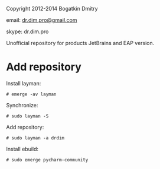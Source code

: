 Copyright 2012-2014 Bogatkin Dmitry

email: dr.dim.pro@gmail.com

skype: dr.dim.pro


Unofficial repository for products JetBrains and EAP version.


Add repository
==============

Install layman:

    # emerge -av layman

Synchronize:

    # sudo layman -S

Add repository:

    # sudo layman -a drdim

Install ebuild:
    
    # sudo emerge pycharm-community
